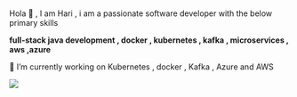 ### 
Hola 👋 , I am Hari , i am a passionate software developer with the below primary skills 

**full-stack java development , docker , kubernetes , kafka , microservices , aws ,azure**

🔭 I’m currently working on Kubernetes , docker , Kafka , Azure and AWS

![](https://komarev.com/ghpvc/?username=hari819&color=blueviolet)
